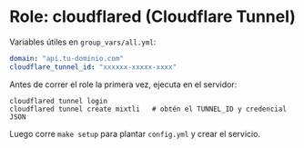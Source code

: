 # Role: cloudflared (Cloudflare Tunnel)

Variables útiles en `group_vars/all.yml`:
```yaml
domain: "api.tu-dominio.com"
cloudflare_tunnel_id: "xxxxxx-xxxxx-xxxx"
```
Antes de correr el role la primera vez, ejecuta en el servidor:
```
cloudflared tunnel login
cloudflared tunnel create mixtli   # obtén el TUNNEL_ID y credencial JSON
```
Luego corre `make setup` para plantar `config.yml` y crear el servicio.
